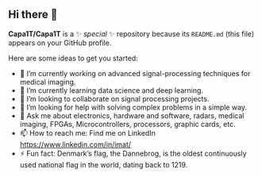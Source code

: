 ## Hi there 👋


**Capa1T/Capa1T** is a ✨ _special_ ✨ repository because its `README.md` (this file) appears on your GitHub profile.

Here are some ideas to get you started:

- 🔭 I’m currently working on advanced signal-processing techniques for medical imaging.
- 🌱 I’m currently learning data science and deep learning.
- 👯 I’m looking to collaborate on signal processing projects.
- 🤔 I’m looking for help with solving complex problems in a simple way.
- 💬 Ask me about electronics, hardware and software, radars, medical imaging, FPGAs, Microcontrollers, processors, graphic cards, etc.
- 📫 How to reach me: Find me on LinkedIn https://www.linkedin.com/in/imat/
- ⚡ Fun fact: Denmark’s flag, the Dannebrog, is the oldest continuously used national flag in the world, dating back to 1219. 

